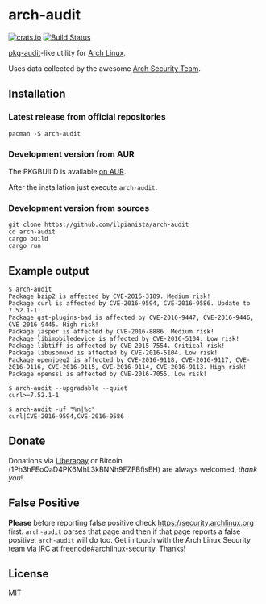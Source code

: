 # arch-audit

[![crats.io](https://img.shields.io/crates/v/arch-audit.svg)](https://crates.io/crates/arch-audit)
[![Build Status](https://gitlab.com/ilpianista/arch-audit/badges/master/build.svg)](https://gitlab.com/ilpianista/arch-audit/pipelines)

[pkg-audit](https://www.freebsd.org/cgi/man.cgi?query=pkg-audit&sektion=8)-like utility for [Arch Linux](https://archlinux.org).

Uses data collected by the awesome [Arch Security Team](https://wiki.archlinux.org/index.php/Arch_Security_Team).

## Installation

### Latest release from official repositories

    pacman -S arch-audit

### Development version from AUR

The PKGBUILD is available [on AUR](https://aur.archlinux.org/packages/arch-audit-git).

After the installation just execute `arch-audit`.

### Development version from sources

    git clone https://github.com/ilpianista/arch-audit
    cd arch-audit
    cargo build
    cargo run

## Example output

    $ arch-audit
    Package bzip2 is affected by CVE-2016-3189. Medium risk!
    Package curl is affected by CVE-2016-9594, CVE-2016-9586. Update to 7.52.1-1!
    Package gst-plugins-bad is affected by CVE-2016-9447, CVE-2016-9446, CVE-2016-9445. High risk!
    Package jasper is affected by CVE-2016-8886. Medium risk!
    Package libimobiledevice is affected by CVE-2016-5104. Low risk!
    Package libtiff is affected by CVE-2015-7554. Critical risk!
    Package libusbmuxd is affected by CVE-2016-5104. Low risk!
    Package openjpeg2 is affected by CVE-2016-9118, CVE-2016-9117, CVE-2016-9116, CVE-2016-9115, CVE-2016-9114, CVE-2016-9113. High risk!
    Package openssl is affected by CVE-2016-7055. Low risk!

    $ arch-audit --upgradable --quiet
    curl>=7.52.1-1

    $ arch-audit -uf "%n|%c"
    curl|CVE-2016-9594,CVE-2016-9586

## Donate

Donations via [Liberapay](https://liberapay.com/ilpianista) or Bitcoin (1Ph3hFEoQaD4PK6MhL3kBNNh9FZFBfisEH) are always welcomed, _thank you_!

## False Positive

**Please** before reporting false positive check https://security.archlinux.org first. `arch-audit` parses that page and then if that page reports a false positive, `arch-audit` will do too. Get in touch with the Arch Linux Security team via IRC at freenode#archlinux-security. Thanks!

## License

MIT

